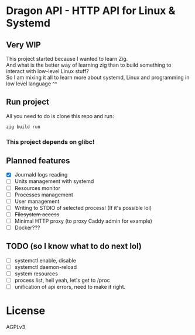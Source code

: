 # Dragon API - HTTP API for Linux & Systemd
## Very WIP

This project started because I wanted to learn Zig.  
And what is the better way of learning zig than to build something to interact with low-level Linux stuff?  
So I am mixing it all to learn more about systemd, Linux and programming in low level language ^^

## Run project
All you need to do is clone this repo and run:
```sh
zig build run
```

### This project depends on glibc!

## Planned features
* [x] Journald logs reading
* [ ] Units management with systemd
* [ ] Resources monitor
* [ ] Processes management
* [ ] User management
* [ ] Writing to STDIO of selected process! (If it's possible lol)
* [ ] <del>Filesystem access</del>
* [ ] Minimal HTTP proxy (to proxy Caddy admin for example)
* [ ] Docker???

## TODO (so I know what to do next lol)
* [ ] systemctl enable, disable
* [ ] systemctl daemon-reload
* [ ] system resources
* [ ] process list, hell yeah, let's get to /proc
* [ ] unification of api errors, need to make it right.

# License
AGPLv3
